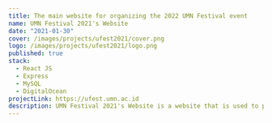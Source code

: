 ```yaml
---
title: The main website for organizing the 2022 UMN Festival event
name: UMN Festival 2021's Website
date: "2021-01-30"
cover: /images/projects/ufest2021/cover.png
logo: /images/projects/ufest2021/logo.png
published: true
stack:
  - React JS
  - Express
  - MySQL
  - DigitalOcean
projectLink: https://ufest.umn.ac.id
description: UMN Festival 2021's Website is a website that is used to provide information and handle the registation proccess about UMN Festival 2021 event. This website is built using MERN stack.
---
```

